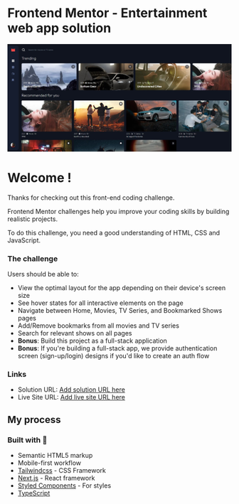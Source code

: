 # Frontend Mentor - Entertainment web app solution

![](./screenshot.jpg)

# Welcome !

Thanks for checking out this front-end coding challenge.

Frontend Mentor challenges help you improve your coding skills by building realistic projects.

To do this challenge, you need a good understanding of HTML, CSS and JavaScript.

### The challenge

Users should be able to:

- View the optimal layout for the app depending on their device's screen size
- See hover states for all interactive elements on the page
- Navigate between Home, Movies, TV Series, and Bookmarked Shows pages
- Add/Remove bookmarks from all movies and TV series
- Search for relevant shows on all pages
- **Bonus**: Build this project as a full-stack application
- **Bonus**: If you're building a full-stack app, we provide authentication screen (sign-up/login) designs if you'd like to create an auth flow

### Links

- Solution URL: [Add solution URL here](https://your-solution-url.com)
- Live Site URL: [Add live site URL here](https://your-live-site-url.com)

## My process

### Built with 🚀

- Semantic HTML5 markup
- Mobile-first workflow
- [Tailwindcss](https://tailwindcss.com/) - CSS Framework
- [Next.js](https://nextjs.org/) - React framework
- [Styled Components](https://styled-components.com/) - For styles
- [TypeScript](https://www.typescriptlang.org/)
